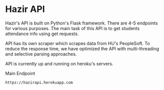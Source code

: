 # Hazir API
Hazir's API is built on Python's Flask framework. There are 4-5 endpoints for various purposes. The main task of this API is to get students attendance info using get requests.

API has its own scraper which scrapes data from HU's PeopleSoft. To reduce the response time, we have optimized the API with multi-threading and selective parsing approaches. 

API is currently up and running on heroku's servers.

Main Endpoint

```https://hazirapi.herokuapp.com```
